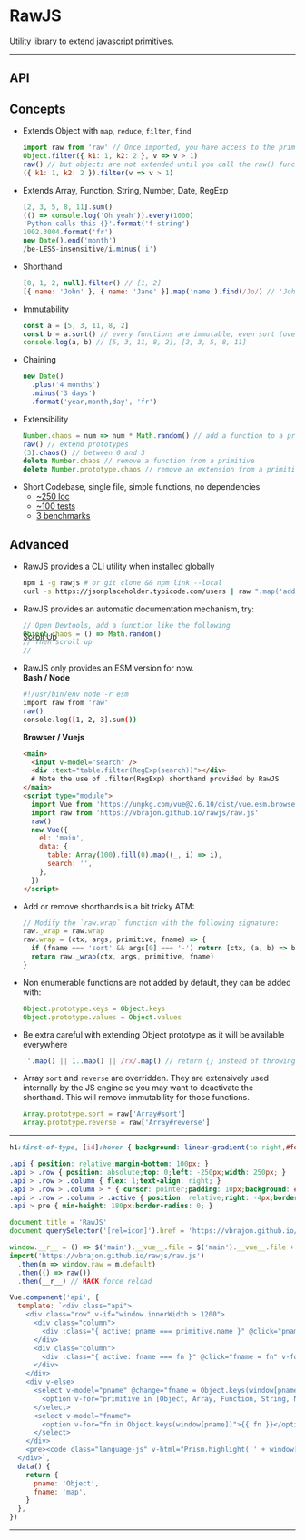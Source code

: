 # RawJS

Utility library to extend javascript primitives.

---

## API

<api></api>

## Concepts

- Extends Object with `map`, `reduce`, `filter`, `find`
  ```js
  import raw from 'raw' // Once imported, you have access to the primitive APIs
  Object.filter({ k1: 1, k2: 2 }, v => v > 1)
  raw() // but objects are not extended until you call the raw() function
  ({ k1: 1, k2: 2 }).filter(v => v > 1)
  ```
- Extends Array, Function, String, Number, Date, RegExp
  ```js
  [2, 3, 5, 8, 11].sum()
  (() => console.log('Oh yeah')).every(1000)
  'Python calls this {}'.format('f-string')
  1002.3004.format('fr')
  new Date().end('month')
  /be-LESS-insensitive/i.minus('i')
  ```
- Shorthand
  ```js
  [0, 1, 2, null].filter() // [1, 2]
  [{ name: 'John' }, { name: 'Jane' }].map('name').find(/Jo/) // 'John'
  ```
- Immutability
  ```js
  const a = [5, 3, 11, 8, 2]
  const b = a.sort() // every functions are immutable, even sort (overridden)
  console.log(a, b) // [5, 3, 11, 8, 2], [2, 3, 5, 8, 11]
  ```
- Chaining
  ```js
  new Date()
    .plus('4 months')
    .minus('3 days')
    .format('year,month,day', 'fr')
  ```
- Extensibility
  ```js
  Number.chaos = num => num * Math.random() // add a function to a primitive
  raw() // extend prototypes
  (3).chaos() // between 0 and 3
  delete Number.chaos // remove a function from a primitive
  delete Number.prototype.chaos // remove an extension from a primitive
  ```
- Short Codebase, single file, simple functions, no dependencies
  - [~250 loc](https://github.com/vbrajon/rawjs/blob/master/raw.js)
  - [~100 tests](https://github.com/vbrajon/rawjs/blob/master/test-unit.js)
  - [3 benchmarks](https://github.com/vbrajon/rawjs/blob/master/test-perf.js)

## Advanced

- RawJS provides a CLI utility when installed globally
  ```bash
  npm i -g rawjs # or git clone && npm link --local
  curl -s https://jsonplaceholder.typicode.com/users | raw ".map('address.geo')"
  ```
- RawJS provides an automatic documentation mechanism, try:
  ```javascript
  // Open Devtools, add a function like the following
  Object.chaos = () => Math.random()
  // Then scroll up
  //
  ```
  <a style="position: absolute;margin-top: -55px;" class="button" href="#api" onclick="__r__()">Scroll Up</a>
- RawJS only provides an ESM version for now.  
  **Bash / Node**
  ```bash
  #!/usr/bin/env node -r esm
  import raw from 'raw'
  raw()
  console.log([1, 2, 3].sum())
  ```
  **Browser / Vuejs**
  ```html
  <main>
    <input v-model="search" />
    <div :text="table.filter(RegExp(search))"></div>
    # Note the use of .filter(RegExp) shorthand provided by RawJS
  </main>
  <script type="module">
    import Vue from 'https://unpkg.com/vue@2.6.10/dist/vue.esm.browser.js'
    import raw from 'https://vbrajon.github.io/rawjs/raw.js'
    raw()
    new Vue({
      el: 'main',
      data: {
        table: Array(100).fill(0).map((_, i) => i),
        search: '',
      },
    })
  </script>
  ```
- Add or remove shorthands is a bit tricky ATM:
  ```js
  // Modify the `raw.wrap` function with the following signature:
  raw._wrap = raw.wrap
  raw.wrap = (ctx, args, primitive, fname) => {
    if (fname === 'sort' && args[0] === '-') return [ctx, (a, b) => b - a]
    return raw._wrap(ctx, args, primitive, fname)
  }
  ```
- Non enumerable functions are not added by default, they can be added with:
  ```js
  Object.prototype.keys = Object.keys
  Object.prototype.values = Object.values
  ```
- Be extra careful with extending Object prototype as it will be available everywhere
  ```js
  ''.map() || 1..map() || /rx/.map() // return {} instead of throwing error
  ```
- Array `sort` and `reverse` are overridden. They are extensively used internally by the JS engine so you may want to deactivate the shorthand. This will remove immutability for those functions.
  ```js
  Array.prototype.sort = raw['Array#sort']
  Array.prototype.reverse = raw['Array#reverse']
  ```

---

```css
h1:first-of-type, [id]:hover { background: linear-gradient(to right,#fd4 50%,#fd971f);-webkit-background-clip: text;-webkit-text-fill-color: transparent; }

.api { position: relative;margin-bottom: 100px; }
.api > .row { position: absolute;top: 0;left: -250px;width: 250px; }
.api > .row > .column { flex: 1;text-align: right; }
.api > .row > .column > * { cursor: pointer;padding: 10px;background: #f5f5f5; }
.api > .row > .column > .active { position: relative;right: -4px;border-right: 4px solid #fd4;background: #eee;font-weight: 600; }
.api > pre { min-height: 180px;border-radius: 0; }
```

```js
document.title = 'RawJS'
document.querySelector('[rel=icon]').href = 'https://vbrajon.github.io/rawjs/r.png'

window.__r__ = () => $('main').__vue__.file = $('main').__vue__.file + ' '
import('https://vbrajon.github.io/rawjs/raw.js')
  .then(m => window.raw = m.default)
  .then(() => raw())
  .then(__r__) // HACK force reload

Vue.component('api', {
  template: `<div class="api">
    <div class="row" v-if="window.innerWidth > 1200">
      <div class="column">
        <div :class="{ active: pname === primitive.name }" @click="pname = primitive.name;fname = Object.keys(window[pname])[0]" v-for="primitive in [Object, Array, Function, String, Number, Date, RegExp]">{{ primitive.name }}</div>
      </div>
      <div class="column">
        <div :class="{ active: fname === fn }" @click="fname = fn" v-for="fn in Object.keys(window[pname])">{{ fn }}</div>
      </div>
    </div>
    <div v-else>
      <select v-model="pname" @change="fname = Object.keys(window[pname])[0]">
        <option v-for="primitive in [Object, Array, Function, String, Number, Date, RegExp]">{{ primitive.name }}</option>
      </select>
      <select v-model="fname">
        <option v-for="fn in Object.keys(window[pname])">{{ fn }}</option>
      </select>
    </div>
    <pre><code class="language-js" v-html="Prism.highlight('' + window[this.pname][this.fname], Prism.languages.javascript, 'js')"></code></pre>
  </div>`,
  data() {
    return {
      pname: 'Object',
      fname: 'map',
    }
  },
})
```

---
